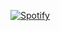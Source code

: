 



[![Spotify](https://maybesyn.vercel.app/api/spotify)](https://open.spotify.com/user/64fut0xf4ha5oh7b8ff2ipm2f)
